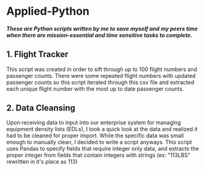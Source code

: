 # Applied-Python
#### *These are Python scripts written by me to save myself and my peers time when there are mission-essential and time sensitive tasks to complete.*

## 1. Flight Tracker
This script was created in order to sift through up to 100 flight numbers and passenger counts. There were some repeated flight numbers with updated passenger counts so this script iterated through this csv file and extracted each unique flight number with the most up to date passenger counts.

## 2. Data Cleansing
Upon receiving data to input into our enterprise system for managing equipment density lists (EDLs), I took a quick look at the data and realized it had to be cleaned for proper import. While the specific data was small enough to manually clean, I decided to write a script anyways. This script uses Pandas to specify fields that require integer only data, and extracts the proper integer from fields that contain integers with strings (ex: "113LBS" rewritten in it's place as 113)
